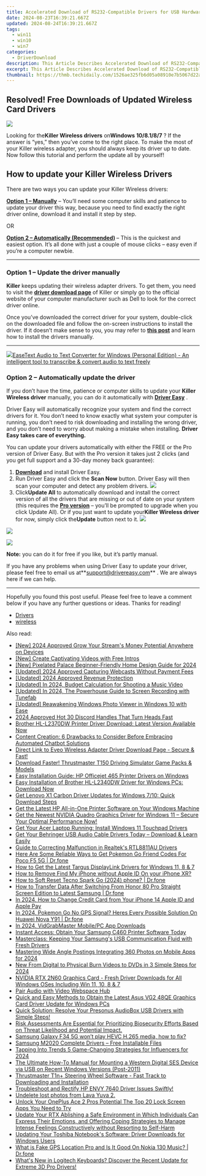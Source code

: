 ```yaml
---
title: Accelerated Download of RS232-Compatible Drivers for USB Hardware
date: 2024-08-23T16:39:21.667Z
updated: 2024-08-24T16:39:21.667Z
tags:
  - win11
  - win10
  - win7
categories:
  - DriverDownload
description: This Article Describes Accelerated Download of RS232-Compatible Drivers for USB Hardware
excerpt: This Article Describes Accelerated Download of RS232-Compatible Drivers for USB Hardware
thumbnail: https://thmb.techidaily.com/1526ae325fb6d05a08910e7b5067d22acd2fa8b701444a0508efbde4504c1f0a.jpg
---
```


## Resolved! Free Downloads of Updated Wireless Card Drivers

![](https://images.drivereasy.com/wp-content/uploads/2019/06/image-436-1024x496.png)

 Looking for the**Killer Wireless drivers** on**Windows** **10/8.1/8/7** ? If the answer is “yes,” then you’ve come to the right place. To make the most of your Killer wireless adapter, you should always keep its driver up to date. Now follow this tutorial and perform the update all by yourself!

## How to update your Killer Wireless Drivers

There are two ways you can update your Killer Wireless drivers:

**[Option 1 – Manually](https://tools.techidaily.com/drivereasy/download/)**  – You’ll need some computer skills and patience to update your driver this way, because you need to find exactly the right driver online, download it and install it step by step.  

 OR  

**[Option 2 – Automatically (Recommended)](https://www.drivereasy.com/knowledge/solved-killer-wireless-drivers-download/#option2) [](https://tools.techidaily.com/drivereasy/download/)**  – This is the quickest and easiest option. It’s all done with just a couple of mouse clicks – easy even if you’re a computer newbie.

---

### Option 1 – Update the driver manually

**Killer** keeps updating their wireless adapter drivers. To get them, you need to visit the **[driver download page](https://support.killernetworking.com/knowledge-base/installing-drivers-using-device-manager/)**  of Killer or simply go to the official website of your computer manufacturer such as Dell to look for the correct driver online.

 Once you’ve downloaded the correct driver for your system, double-click on the downloaded file and follow the on-screen instructions to install the driver. If it doesn’t make sense to you, you may refer to **[this post](https://tools.techidaily.com/drivereasy/download/)**  and learn how to install the drivers manually.

---

<!-- affiliate ads begin -->
<a href="https://secure.2checkout.com/order/checkout.php?PRODS=40203538&QTY=1&AFFILIATE=108875&CART=1"><img src="https://secure.avangate.com/images/merchant/cc4b82e826b52ec41c810301548e8f48/products/audio-to-text-transcription-software.png" border="0">EaseText Audio to Text Converter for Windows (Personal Edition) - An intelligent tool to transcribe & convert audio to text freely </a>
<!-- affiliate ads end -->
### Option 2 – Automatically update the driver

 If you don’t have the time, patience or computer skills to update your **Killer Wireless driver** manually, you can do it automatically with **[Driver Easy](https://tools.techidaily.com/drivereasy/download/)**  .

 Driver Easy will automatically recognize your system and find the correct drivers for it. You don’t need to know exactly what system your computer is running, you don’t need to risk downloading and installing the wrong driver, and you don’t need to worry about making a mistake when installing. **Driver Easy takes care of everything.**

 You can update your drivers automatically with either the FREE or the Pro version of Driver Easy. But with the Pro version it takes just 2 clicks (and you get full support and a 30-day money back guarantee):

1. **[Download](https://tools.techidaily.com/drivereasy/download/)**  and install Driver Easy.
2. Run Driver Easy and click the **Scan Now** button. Driver Easy will then scan your computer and detect any problem drivers. ![](https://images.drivereasy.com/wp-content/uploads/2019/06/image-420.png)
3. Click**Update All** to automatically download and install the correct version of all the drivers that are missing or out of date on your system (this requires the **[Pro version](https://tools.techidaily.com/drivereasy/download/)**  – you’ll be prompted to upgrade when you click Update All). Or if you just want to update your**Killer Wireless driver** for now, simply click the**Update**  button next to it. ![](https://images.drivereasy.com/wp-content/uploads/2019/06/image-418.png)
<!-- affiliate ads begin -->
<a href="https://store.movavi.com/affiliate.php?ACCOUNT=MOVAVI&AFFILIATE=108875&PATH=https%3A%2F%2Fwww.movavi.com%3FAFFILIATE%3D108875%26RESOURCE%3DMovavi%2BVideo%2BConverter%2BBox"><img src="https://mcusercontent.com/0885a03ded3d480dca9287f12/images/8020c1dc-518e-3bdf-6e7b-e6d1bdf1597b.jpg" border="0"></a>
<!-- affiliate ads end -->

<!-- affiliate ads begin -->
<a href="https://secure.2checkout.com/order/checkout.php?PRODS=3727260&QTY=1&AFFILIATE=108875&CART=1"><img src="http://www.aiseesoft.com/avangate/30p/banner.jpg" border="0"></a>
<!-- affiliate ads end -->
**Note:** you can do it for free if you like, but it’s partly manual.

 If you have any problems when using Driver Easy to update your driver, please feel free to email us at**<support@drivereasy.com>** . We are always here if we can help.

---

 Hopefully you found this post useful. Please feel free to leave a comment below if you have any further questions or ideas. Thanks for reading!

* [Drivers](https://tools.techidaily.com/drivereasy/download/)
* [wireless](https://tools.techidaily.com/drivereasy/download/)

<ins class="adsbygoogle"
     style="display:block"
     data-ad-format="autorelaxed"
     data-ad-client="ca-pub-7571918770474297"
     data-ad-slot="1223367746"></ins>



<ins class="adsbygoogle"
     style="display:block"
     data-ad-client="ca-pub-7571918770474297"
     data-ad-slot="8358498916"
     data-ad-format="auto"
     data-full-width-responsive="true"></ins>

<span class="atpl-alsoreadstyle">Also read:</span>
<div><ul>
<li><a href="https://youtube-blog.techidaily.com/024-approved-grow-your-streams-money-potential-anywhere-on-devices/"><u>[New] 2024 Approved  Grow Your Stream's Money Potential Anywhere on Devices</u></a></li>
<li><a href="https://extra-resources.techidaily.com/new-create-captivating-videos-with-free-intros/"><u>[New] Create Captivating Videos with Free Intros</u></a></li>
<li><a href="https://video-screen-grab.techidaily.com/new-pixelated-palace-beginner-friendly-home-design-guide-for-2024/"><u>[New] Pixelated Palace  Beginner-Friendly Home Design Guide for 2024</u></a></li>
<li><a href="https://on-screen-recording.techidaily.com/updated-2024-approved-capturing-webcasts-without-payment-fees/"><u>[Updated] 2024 Approved  Capturing Webcasts Without Payment Fees</u></a></li>
<li><a href="https://vimeo-videos.techidaily.com/updated-2024-approved-revenue-protection/"><u>[Updated] 2024 Approved  Revenue Protection</u></a></li>
<li><a href="https://fox-hovers.techidaily.com/updated-in-2024-budget-calculation-for-shooting-a-music-video/"><u>[Updated] In 2024, Budget Calculation for Shooting a Music Video</u></a></li>
<li><a href="https://screen-sharing-recording.techidaily.com/updated-in-2024-the-powerhouse-guide-to-screen-recording-with-tunefab/"><u>[Updated] In 2024, The Powerhouse Guide to Screen Recording with Tunefab</u></a></li>
<li><a href="https://extra-skills.techidaily.com/updated-reawakening-windows-photo-viewer-in-windows-10-with-ease/"><u>[Updated] Reawakening Windows Photo Viewer in Windows 10 with Ease</u></a></li>
<li><a href="https://discord-videos.techidaily.com/2024-approved-hot-30-discord-handles-that-turn-heads-fast/"><u>2024 Approved  Hot 30 Discord Handles That Turn Heads Fast</u></a></li>
<li><a href="https://driver-download.techidaily.com/1722974539290-brother-hl-l2370dw-printer-driver-download-latest-version-available-now/"><u>Brother HL-L2370DW Printer Driver Download: Latest Version Available Now</u></a></li>
<li><a href="https://facebook-video-content.techidaily.com/content-creation-6-drawbacks-to-consider-before-embracing-automated-chatbot-solutions/"><u>Content Creation: 6 Drawbacks to Consider Before Embracing Automated Chatbot Solutions</u></a></li>
<li><a href="https://driver-download.techidaily.com/direct-link-to-eveo-wireless-adapter-driver-download-page-secure-and-fast/"><u>Direct Link to Eveo Wireless Adapter Driver Download Page - Secure & Fast!</u></a></li>
<li><a href="https://driver-download.techidaily.com/download-faster-thrustmaster-t150-driving-simulator-game-packs-and-models/"><u>Download Faster! Thrustmaster T150 Driving Simulator Game Packs & Models</u></a></li>
<li><a href="https://driver-download.techidaily.com/easy-installation-guide-hp-officejet-465-printer-drivers-on-windows/"><u>Easy Installation Guide: HP Officejet 465 Printer Drivers on Windows</u></a></li>
<li><a href="https://driver-download.techidaily.com/easy-installation-of-brother-hl-l2340dw-driver-for-windows-pcs-download-now/"><u>Easy Installation of Brother HL-L2340DW Driver for Windows PCs: Download Now</u></a></li>
<li><a href="https://driver-download.techidaily.com/get-lenovo-x1-carbon-driver-updates-for-windows-710-quick-download-steps/"><u>Get Lenovo X1 Carbon Driver Updates for Windows 7/10: Quick Download Steps</u></a></li>
<li><a href="https://driver-download.techidaily.com/get-the-latest-hp-all-in-one-printer-software-on-your-windows-machine/"><u>Get the Latest HP All-in-One Printer Software on Your Windows Machine</u></a></li>
<li><a href="https://driver-download.techidaily.com/1722977757257-get-the-newest-nvidia-quadro-graphics-driver-for-windows-11-secure-your-optimal-performance-now/"><u>Get the Newest NVIDIA Quadro Graphics Driver for Windows 11 – Secure Your Optimal Performance Now!</u></a></li>
<li><a href="https://driver-download.techidaily.com/get-your-acer-laptop-running-install-windows-11-touchpad-drivers/"><u>Get Your Acer Laptop Running: Install Windows 11 Touchpad Drivers</u></a></li>
<li><a href="https://driver-download.techidaily.com/get-your-behringer-usb-audio-cable-drivers-today-download-and-learn-easily/"><u>Get Your Behringer USB Audio Cable Drivers Today – Download & Learn Easily</u></a></li>
<li><a href="https://driver-download.techidaily.com/guide-to-correcting-malfunction-in-realteks-rtl8811au-drivers/"><u>Guide to Correcting Malfunction in Realtek's RTL8811AU Drivers</u></a></li>
<li><a href="https://pokemon-go-android.techidaily.com/here-are-some-reliable-ways-to-get-pokemon-go-friend-codes-for-poco-f5-5g-drfone-by-drfone-virtual-android/"><u>Here Are Some Reliable Ways to Get Pokemon Go Friend Codes For Poco F5 5G | Dr.fone</u></a></li>
<li><a href="https://driver-download.techidaily.com/how-to-get-the-latest-targus-displaylink-drivers-for-windows-11-8-and-7/"><u>How to Get the Latest Targus DisplayLink Drivers for Windows 11, 8 & 7</u></a></li>
<li><a href="https://activate-lock.techidaily.com/how-to-remove-find-my-iphone-without-apple-id-on-your-iphone-xr-by-drfone-ios/"><u>How to Remove Find My iPhone without Apple ID On your iPhone XR?</u></a></li>
<li><a href="https://techidaily.com/how-to-soft-reset-tecno-spark-go-2024-phone-drfone-by-drfone-reset-android-reset-android/"><u>How to Soft Reset Tecno Spark Go (2024) phone? | Dr.fone</u></a></li>
<li><a href="https://android-transfer.techidaily.com/how-to-transfer-data-after-switching-from-honor-80-pro-straight-screen-edition-to-latest-samsung-drfone-by-drfone-transfer-from-android-transfer-from-android/"><u>How to Transfer Data After Switching From Honor 80 Pro Straight Screen Edition to Latest Samsung | Dr.fone</u></a></li>
<li><a href="https://apple-account.techidaily.com/in-2024-how-to-change-credit-card-from-your-iphone-14-apple-id-and-apple-pay-by-drfone-ios/"><u>In 2024, How to Change Credit Card from Your iPhone 14 Apple ID and Apple Pay</u></a></li>
<li><a href="https://android-pokemon-go.techidaily.com/in-2024-pokemon-go-no-gps-signal-heres-every-possible-solution-on-huawei-nova-y91-drfone-by-drfone-virtual-android/"><u>In 2024, Pokemon Go No GPS Signal? Heres Every Possible Solution On Huawei Nova Y91 | Dr.fone</u></a></li>
<li><a href="https://facebook-video-files.techidaily.com/in-2024-vidgrabmaster-mobilepc-app-downloads/"><u>In 2024, VidGrabMaster  Mobile/PC App Downloads</u></a></li>
<li><a href="https://driver-download.techidaily.com/instant-access-obtain-your-samsung-c460-printer-software-today/"><u>Instant Access: Obtain Your Samsung C460 Printer Software Today</u></a></li>
<li><a href="https://driver-download.techidaily.com/masterclass-keeping-your-samsungs-usb-communication-fluid-with-fresh-drivers/"><u>Masterclass: Keeping Your Samsung's USB Communication Fluid with Fresh Drivers</u></a></li>
<li><a href="https://facebook-clips.techidaily.com/mastering-wide-angle-postings-integrating-360-photos-on-mobile-apps-for-2024/"><u>Mastering Wide Angle Postings  Integrating 360 Photos on Mobile Apps for 2024</u></a></li>
<li><a href="https://video-creation-software.techidaily.com/new-from-digital-to-physical-burn-videos-to-dvds-in-3-simple-steps-for-2024/"><u>New From Digital to Physical Burn Videos to DVDs in 3 Simple Steps for 2024</u></a></li>
<li><a href="https://driver-download.techidaily.com/nvidia-rtx-2n60-graphics-card-fresh-driver-downloads-for-all-windows-oses-including-win-11-10-8-and-7/"><u>NVIDIA RTX 2N60 Graphics Card - Fresh Driver Downloads for All Windows OSes Including Win 11, 10, 8 & 7</u></a></li>
<li><a href="https://extra-information.techidaily.com/pair-audio-with-video-webspace-hub/"><u>Pair Audio with Video Webspace Hub</u></a></li>
<li><a href="https://driver-download.techidaily.com/quick-and-easy-methods-to-obtain-the-latest-asus-vg2-48qe-graphics-card-driver-update-for-windows-pcs/"><u>Quick and Easy Methods to Obtain the Latest Asus VG2 48QE Graphics Card Driver Update for Windows PCs</u></a></li>
<li><a href="https://driver-download.techidaily.com/quick-solution-resolve-your-presonus-audiobox-usb-drivers-with-simple-steps/"><u>Quick Solution: Resolve Your Presonus AudioBox USB Drivers with Simple Steps!</u></a></li>
<li><a href="https://driver-download.techidaily.com/1722971788680-risk-assessments-are-essential-for-prioritizing-biosecurity-efforts-based-on-threat-likelihood-and-potential-impact/"><u>Risk Assessments Are Essential for Prioritizing Biosecurity Efforts Based on Threat Likelihood and Potential Impact.</u></a></li>
<li><a href="https://techidaily.com/samsung-galaxy-f34-5g-won-t-play-hevc-h-265-media-how-to-fix-by-aiseesoft-video-converter-play-hevc-video-on-android/"><u>Samsung Galaxy F34 5G won’t play HEVC H.265 media, how to fix? </u></a></li>
<li><a href="https://driver-download.techidaily.com/samsung-m2020-complete-drivers-free-installable-files/"><u>Samsung M2020 Complete Drivers – Free Installable Files</u></a></li>
<li><a href="https://instagram-video-files.techidaily.com/tapping-into-trends-5-game-changing-strategies-for-influencers-for-2024/"><u>Tapping Into Trends  5 Game-Changing Strategies for Influencers for 2024</u></a></li>
<li><a href="https://driver-download.techidaily.com/the-ultimate-how-to-manual-for-mounting-a-western-digital-ses-device-via-usb-on-recent-windows-versions-post-2011/"><u>The Ultimate How-To Manual for Mounting a Western Digital SES Device via USB on Recent Windows Versions (Post-2011)</u></a></li>
<li><a href="https://driver-download.techidaily.com/thrustmaster-t1nplus-steering-wheel-software-fast-track-to-downloading-and-installation/"><u>Thrustmaster T1n+ Steering Wheel Software - Fast Track to Downloading and Installation</u></a></li>
<li><a href="https://driver-download.techidaily.com/troubleshoot-and-rectify-hp-envy-7640-driver-issues-swiftly/"><u>Troubleshoot and Rectify HP ENVY 7640 Driver Issues Swiftly!</u></a></li>
<li><a href="https://techidaily.com/undelete-lost-photos-from-lava-yuva-2-by-fonelab-android-recover-photos/"><u>Undelete lost photos from Lava Yuva 2.</u></a></li>
<li><a href="https://easy-unlock-android.techidaily.com/unlock-your-oneplus-ace-2-pros-potential-the-top-20-lock-screen-apps-you-need-to-try-by-drfone-android/"><u>Unlock Your OnePlus Ace 2 Pros Potential The Top 20 Lock Screen Apps You Need to Try</u></a></li>
<li><a href="https://driver-download.techidaily.com/update-your-rtx-ablishing-a-safe-environment-in-which-individuals-can-express-their-emotions-and-offering-coping-strategies-to-manage-intense-feelings-const107/"><u>Update Your RTX Ablishing a Safe Environment in Which Individuals Can Express Their Emotions, and Offering Coping Strategies to Manage Intense Feelings Constructively without Resorting to Self-Harm</u></a></li>
<li><a href="https://driver-download.techidaily.com/updating-your-toshiba-notebooks-software-driver-downloads-for-windows-users/"><u>Updating Your Toshiba Notebook's Software: Driver Downloads for Windows Users</u></a></li>
<li><a href="https://fake-location.techidaily.com/what-is-fake-gps-location-pro-and-is-it-good-on-nokia-130-music-drfone-by-drfone-virtual-android/"><u>What is Fake GPS Location Pro and Is It Good On Nokia 130 Music? | Dr.fone</u></a></li>
<li><a href="https://driver-download.techidaily.com/whats-new-in-logitech-keyboards-discover-the-recent-update-for-extreme-3d-pro-drivers/"><u>What's New in Logitech Keyboards? Discover the Recent Update for Extreme 3D Pro Drivers!</u></a></li>
</ul></div>

